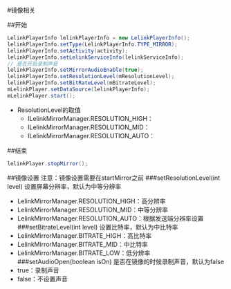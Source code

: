 #镜像相关

##开始
```java
LelinkPlayerInfo lelinkPlayerInfo = new LelinkPlayerInfo();
lelinkPlayerInfo.setType(LelinkPlayerInfo.TYPE_MIRROR);
lelinkPlayerInfo.setActivity(activity);
lelinkPlayerInfo.setLelinkServiceInfo(lelinkServiceInfo);
// 是否开启录制声音
lelinkPlayerInfo.setMirrorAudioEnable(true);
lelinkPlayerInfo.setResolutionLevel(mResolutionLevel);
lelinkPlayerInfo.setBitRateLevel(mBitrateLevel);
mLelinkPlayer.setDataSource(lelinkPlayerInfo);
mLelinkPlayer.start();
```
- ResolutionLevel的取值
    - ILelinkMirrorManager.RESOLUTION_HIGH：
    - ILelinkMirrorManager.RESOLUTION_MID：
    - ILelinkMirrorManager.RESOLUTION_AUTO：

##结束
```java
lelinkPlayer.stopMirror();
```
##镜像设置
注意：镜像设置需要在startMirror之前
###setResolutionLevel(int level)
设置屏幕分辨率，默认为中等分辨率
- LelinkMirrorManager.RESOLUTION_HIGH：高分辨率
- LelinkMirrorManager.RESOLUTION_MID：中等分辨率
- LelinkMirrorManager.RESOLUTION_AUTO：根据发送端分辨率设置
###setBitrateLevel(int level)
设置比特率，默认为中比特率
- LelinkMirrorManager.BITRATE_HIGH：高比特率
- LelinkMirrorManager.BITRATE_MID：中比特率
- LelinkMirrorManager.BITRATE_LOW：低分辨率
###setAudioOpen(boolean isOn)
是否在镜像的时候录制声音，默认为false
- true：录制声音
- false：不设置声音